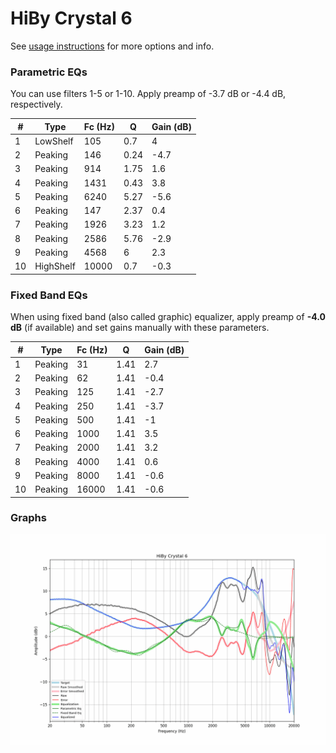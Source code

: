 # HiBy Crystal 6
See [usage instructions](https://github.com/jaakkopasanen/AutoEq#usage) for more options and info.

### Parametric EQs
You can use filters 1-5 or 1-10. Apply preamp of -3.7 dB or -4.4 dB, respectively.

|   # | Type      |   Fc (Hz) |    Q |   Gain (dB) |
|-----|-----------|-----------|------|-------------|
|   1 | LowShelf  |       105 | 0.7  |         4   |
|   2 | Peaking   |       146 | 0.24 |        -4.7 |
|   3 | Peaking   |       914 | 1.75 |         1.6 |
|   4 | Peaking   |      1431 | 0.43 |         3.8 |
|   5 | Peaking   |      6240 | 5.27 |        -5.6 |
|   6 | Peaking   |       147 | 2.37 |         0.4 |
|   7 | Peaking   |      1926 | 3.23 |         1.2 |
|   8 | Peaking   |      2586 | 5.76 |        -2.9 |
|   9 | Peaking   |      4568 | 6    |         2.3 |
|  10 | HighShelf |     10000 | 0.7  |        -0.3 |

### Fixed Band EQs
When using fixed band (also called graphic) equalizer, apply preamp of **-4.0 dB** (if available) and set gains manually with these parameters.

|   # | Type    |   Fc (Hz) |    Q |   Gain (dB) |
|-----|---------|-----------|------|-------------|
|   1 | Peaking |        31 | 1.41 |         2.7 |
|   2 | Peaking |        62 | 1.41 |        -0.4 |
|   3 | Peaking |       125 | 1.41 |        -2.7 |
|   4 | Peaking |       250 | 1.41 |        -3.7 |
|   5 | Peaking |       500 | 1.41 |        -1   |
|   6 | Peaking |      1000 | 1.41 |         3.5 |
|   7 | Peaking |      2000 | 1.41 |         3.2 |
|   8 | Peaking |      4000 | 1.41 |         0.6 |
|   9 | Peaking |      8000 | 1.41 |        -0.6 |
|  10 | Peaking |     16000 | 1.41 |        -0.6 |

### Graphs
![](./HiBy%20Crystal%206.png)

